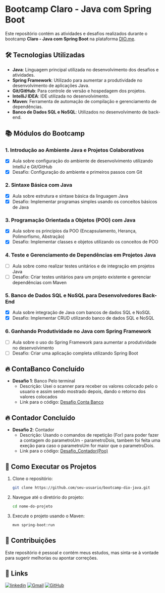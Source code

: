 # Bootcamp Claro - Java com Spring Boot

Este repositório contém as atividades e desafios realizados durante o bootcamp **Claro - Java com Spring Boot** na plataforma [DIO.me](https://www.dio.me/).

## 🛠 Tecnologias Utilizadas

- **Java**: Linguagem principal utilizada no desenvolvimento dos desafios e atividades.
- **Spring Framework**: Utilizado para aumentar a produtividade no desenvolvimento de aplicações Java.
- **Git/GitHub**: Para controle de versão e hospedagem dos projetos.
- **IntelliJ IDEA**: IDE utilizada no desenvolvimento.
- **Maven**: Ferramenta de automação de compilação e gerenciamento de dependências.
- **Banco de Dados SQL e NoSQL**: Utilizados no desenvolvimento de back-end.

## 📚 Módulos do Bootcamp

### 1. Introdução ao Ambiente Java e Projetos Colaborativos
- [x] Aula sobre configuração do ambiente de desenvolvimento utilizando IntelliJ e Git/GitHub
- [x] Desafio: Configuração do ambiente e primeiros passos com Git

### 2. Sintaxe Básica com Java
- [x] Aula sobre estrutura e sintaxe básica da linguagem Java
- [x] Desafio: Implementar programas simples usando os conceitos básicos de Java

### 3. Programação Orientada a Objetos (POO) com Java
- [x] Aula sobre os princípios da POO (Encapsulamento, Herança, Polimorfismo, Abstração)
- [x] Desafio: Implementar classes e objetos utilizando os conceitos de POO

### 4. Teste e Gerenciamento de Dependências em Projetos Java
- [ ] Aula sobre como realizar testes unitários e de integração em projetos Java
- [ ] Desafio: Criar testes unitários para um projeto existente e gerenciar dependências com Maven

### 5. Banco de Dados SQL e NoSQL para Desenvolvedores Back-End
- [X] Aula sobre integração de Java com bancos de dados SQL e NoSQL
- [X] Desafio: Implementar CRUD utilizando banco de dados SQL e NoSQL

### 6. Ganhando Produtividade no Java com Spring Framework
- [ ] Aula sobre o uso do Spring Framework para aumentar a produtividade no desenvolvimento
- [ ] Desafio: Criar uma aplicação completa utilizando Spring Boot

## 🔥 ContaBanco Concluído

- **Desafio 1**: Banco Pelo terminal
    - Descrição: Usei o scanner para receber os valores colocado pelo o usuario e assim sendo mostrado depois, dando o retorno dos valores colocados
    - Link para o código: [Desafio Conta Banco](./src/ContaBanco/ContaTerminal.java)
  
## 🔥 Contador Concluído

- **Desafio 2**: Contador
    - Descrição: Usando o comandos de repetição (For) para poder fazer a contagem do parametroUm - parametroDois, tambem foi feita uma exeção para caso o parametroUm for maior que o parametroDois.
    - Link para o código: [Desafio_Contador(Poo)](./src/Contador)


## 🚀 Como Executar os Projetos

1. Clone o repositório:
   ```bash
   git clone https://github.com/seu-usuario/bootcamp-dio-java.git
    ```
2. Navegue até o diretório do projeto:
    ```bash
   cd nome-do-projeto
    ```
3. Execute o projeto usando o Maven:
    ```bash
    mvn spring-boot:run
    ```
## 🤝 Contribuições
Este repositório é pessoal e contém meus estudos, mas sinta-se à vontade para sugerir melhorias ou apontar correções.

## 🔗 Links

[![linkedin](https://img.shields.io/badge/linkedin-0A66C2?style=for-the-badge&logo=linkedin&logoColor=white)](https://www.linkedin.com/in/thiago-ribeiro-139727260/)
[![Gmail](https://img.shields.io/badge/Gmail-D14836?style=for-the-badge&logo=gmail&logoColor=white)](mailto:thiagoralmeida23@gmail.com)
[![GitHub](https://img.shields.io/badge/github-181717?style=for-the-badge&logo=github&logoColor=white)](https://github.com/ThiagoRAlmeida2)
